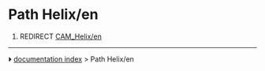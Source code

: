 # Path Helix/en
1.  REDIRECT [CAM_Helix/en](CAM_Helix/en.md)



---
⏵ [documentation index](../README.md) > Path Helix/en
